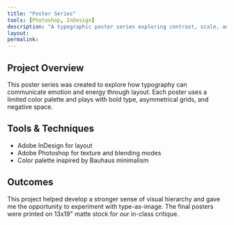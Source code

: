 ```yaml
---
title: "Poster Series"
tools: [Photoshop, InDesign]
description: "A typographic poster series exploring contrast, scale, and rhythm."
layout: 
permalink: 
---
```


## Project Overview

This poster series was created to explore how typography can communicate emotion and energy through layout. Each poster uses a limited color palette and plays with bold type, asymmetrical grids, and negative space.


## Tools & Techniques

- Adobe InDesign for layout
- Adobe Photoshop for texture and blending modes
- Color palette inspired by Bauhaus minimalism

## Outcomes

This project helped develop a stronger sense of visual hierarchy and gave me the opportunity to experiment with type-as-image. The final posters were printed on 13x19" matte stock for our in-class critique.
 
 
 
 

